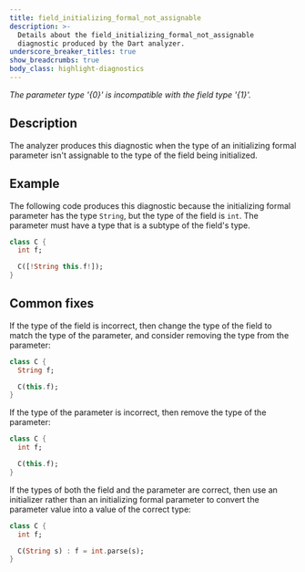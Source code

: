 ```yaml
---
title: field_initializing_formal_not_assignable
description: >-
  Details about the field_initializing_formal_not_assignable
  diagnostic produced by the Dart analyzer.
underscore_breaker_titles: true
show_breadcrumbs: true
body_class: highlight-diagnostics
---
```


_The parameter type '{0}' is incompatible with the field type '{1}'._

## Description

The analyzer produces this diagnostic when the type of an initializing
formal parameter isn't assignable to the type of the field being
initialized.

## Example

The following code produces this diagnostic because the initializing
formal parameter has the type `String`, but the type of the field is
`int`. The parameter must have a type that is a subtype of the field's
type.

```dart
class C {
  int f;

  C([!String this.f!]);
}
```

## Common fixes

If the type of the field is incorrect, then change the type of the field to
match the type of the parameter, and consider removing the type from the
parameter:

```dart
class C {
  String f;

  C(this.f);
}
```

If the type of the parameter is incorrect, then remove the type of the
parameter:

```dart
class C {
  int f;

  C(this.f);
}
```

If the types of both the field and the parameter are correct, then use an
initializer rather than an initializing formal parameter to convert the
parameter value into a value of the correct type:

```dart
class C {
  int f;

  C(String s) : f = int.parse(s);
}
```
